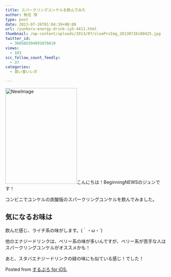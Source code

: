 ```yaml
---
title: スパークリングユンケルを飲んでみた
author: 魚住 惇
type: post
date: 2013-07-26T01:04:39+00:00
url: /yunkeru-energy-drink-iyh-4411.html
thumbnail: /wp-content/uploads/2013/07/slooProImg_20130726100425.jpg
twitter_id:
  - 360566304891076610
views:
  - 103
scc_follow_count_feedly:
  - 37
categories:
  - 買い食いレポ

---
```

<img decoding="async" loading="lazy" src="/wp-content/uploads/2013/07/NewImage14.png" alt="NewImage" title="NewImage.png" border="0" width="224" height="300" /><!--more-->こんにちは！BeginningNEWSのジュンです！

コンビニでユンケルの炭酸版のスパークリングユンケルを飲んでみました。

## 気になるお味は

飲んだ感じ、ライチ系の味がします。(｀・ω・´)

他のエナジードリンクは、ベリー系の味が多いんですが、ベリー系が苦手な人はスパークリングユンケルがオススメかも！

あと、スタバエナジードリンクの緑の味にも似ている感じ！でした！

Posted from <a href="https://itunes.apple.com/jp/app/surupuro-for-iphone-buroguedita/id436676299?mt=8" target="_blank">するぷろ for iOS.</a>